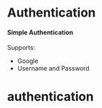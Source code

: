 # Authentication
#### Simple Authentication

Supports:
* Google
* Username and Password
# authentication
